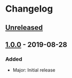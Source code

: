 # Changelog

## [Unreleased]

## [1.0.0] - 2019-08-28

### Added

- Major: Initial release

[Unreleased]: https://github.com/koaladev/joey/compare/v1.0.0...HEAD
[1.0.0]: https://github.com/koaladev/joey/releases/tag/v1.0.0
